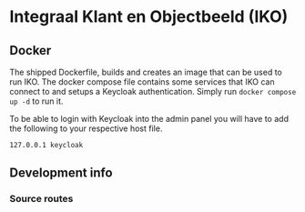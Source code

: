 # Integraal Klant en Objectbeeld (IKO)

## Docker

The shipped Dockerfile, builds and creates an image that can be used to run IKO. The docker compose file contains some
services that IKO can connect to and setups a Keycloak authentication. Simply run `docker compose up -d` to run it.

To be able to login with Keycloak into the admin panel you will have to add the following to your respective host file.

```text
127.0.0.1 keycloak
```

## Development info 

### Source routes

